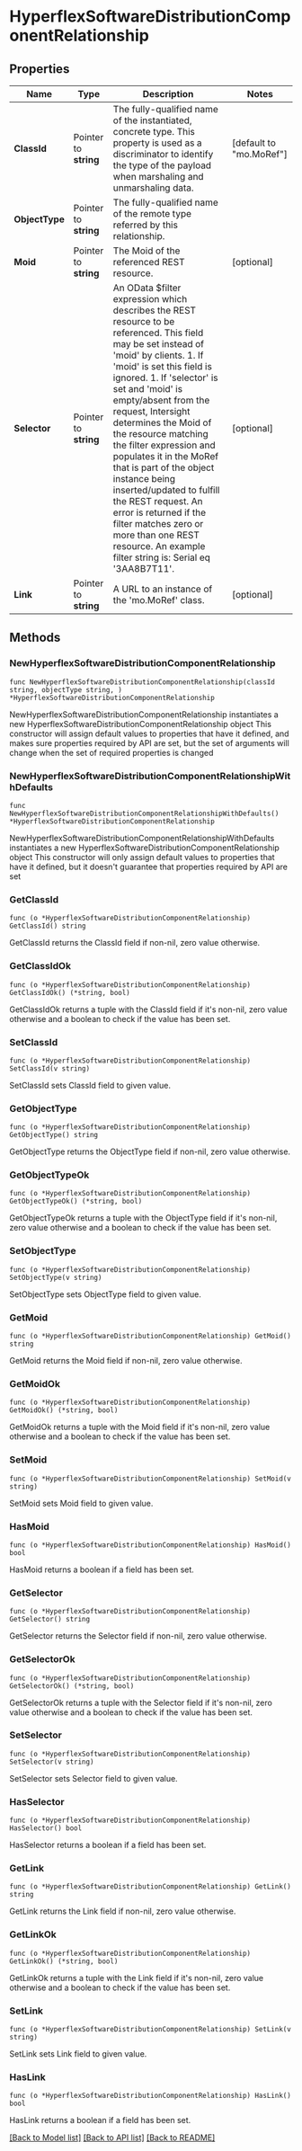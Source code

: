 # HyperflexSoftwareDistributionComponentRelationship

## Properties

Name | Type | Description | Notes
------------ | ------------- | ------------- | -------------
**ClassId** | Pointer to **string** | The fully-qualified name of the instantiated, concrete type. This property is used as a discriminator to identify the type of the payload when marshaling and unmarshaling data. | [default to "mo.MoRef"]
**ObjectType** | Pointer to **string** | The fully-qualified name of the remote type referred by this relationship. | 
**Moid** | Pointer to **string** | The Moid of the referenced REST resource. | [optional] 
**Selector** | Pointer to **string** | An OData $filter expression which describes the REST resource to be referenced. This field may be set instead of &#39;moid&#39; by clients. 1. If &#39;moid&#39; is set this field is ignored. 1. If &#39;selector&#39; is set and &#39;moid&#39; is empty/absent from the request, Intersight determines the Moid of the resource matching the filter expression and populates it in the MoRef that is part of the object instance being inserted/updated to fulfill the REST request. An error is returned if the filter matches zero or more than one REST resource. An example filter string is: Serial eq &#39;3AA8B7T11&#39;. | [optional] 
**Link** | Pointer to **string** | A URL to an instance of the &#39;mo.MoRef&#39; class. | [optional] 

## Methods

### NewHyperflexSoftwareDistributionComponentRelationship

`func NewHyperflexSoftwareDistributionComponentRelationship(classId string, objectType string, ) *HyperflexSoftwareDistributionComponentRelationship`

NewHyperflexSoftwareDistributionComponentRelationship instantiates a new HyperflexSoftwareDistributionComponentRelationship object
This constructor will assign default values to properties that have it defined,
and makes sure properties required by API are set, but the set of arguments
will change when the set of required properties is changed

### NewHyperflexSoftwareDistributionComponentRelationshipWithDefaults

`func NewHyperflexSoftwareDistributionComponentRelationshipWithDefaults() *HyperflexSoftwareDistributionComponentRelationship`

NewHyperflexSoftwareDistributionComponentRelationshipWithDefaults instantiates a new HyperflexSoftwareDistributionComponentRelationship object
This constructor will only assign default values to properties that have it defined,
but it doesn't guarantee that properties required by API are set

### GetClassId

`func (o *HyperflexSoftwareDistributionComponentRelationship) GetClassId() string`

GetClassId returns the ClassId field if non-nil, zero value otherwise.

### GetClassIdOk

`func (o *HyperflexSoftwareDistributionComponentRelationship) GetClassIdOk() (*string, bool)`

GetClassIdOk returns a tuple with the ClassId field if it's non-nil, zero value otherwise
and a boolean to check if the value has been set.

### SetClassId

`func (o *HyperflexSoftwareDistributionComponentRelationship) SetClassId(v string)`

SetClassId sets ClassId field to given value.


### GetObjectType

`func (o *HyperflexSoftwareDistributionComponentRelationship) GetObjectType() string`

GetObjectType returns the ObjectType field if non-nil, zero value otherwise.

### GetObjectTypeOk

`func (o *HyperflexSoftwareDistributionComponentRelationship) GetObjectTypeOk() (*string, bool)`

GetObjectTypeOk returns a tuple with the ObjectType field if it's non-nil, zero value otherwise
and a boolean to check if the value has been set.

### SetObjectType

`func (o *HyperflexSoftwareDistributionComponentRelationship) SetObjectType(v string)`

SetObjectType sets ObjectType field to given value.


### GetMoid

`func (o *HyperflexSoftwareDistributionComponentRelationship) GetMoid() string`

GetMoid returns the Moid field if non-nil, zero value otherwise.

### GetMoidOk

`func (o *HyperflexSoftwareDistributionComponentRelationship) GetMoidOk() (*string, bool)`

GetMoidOk returns a tuple with the Moid field if it's non-nil, zero value otherwise
and a boolean to check if the value has been set.

### SetMoid

`func (o *HyperflexSoftwareDistributionComponentRelationship) SetMoid(v string)`

SetMoid sets Moid field to given value.

### HasMoid

`func (o *HyperflexSoftwareDistributionComponentRelationship) HasMoid() bool`

HasMoid returns a boolean if a field has been set.

### GetSelector

`func (o *HyperflexSoftwareDistributionComponentRelationship) GetSelector() string`

GetSelector returns the Selector field if non-nil, zero value otherwise.

### GetSelectorOk

`func (o *HyperflexSoftwareDistributionComponentRelationship) GetSelectorOk() (*string, bool)`

GetSelectorOk returns a tuple with the Selector field if it's non-nil, zero value otherwise
and a boolean to check if the value has been set.

### SetSelector

`func (o *HyperflexSoftwareDistributionComponentRelationship) SetSelector(v string)`

SetSelector sets Selector field to given value.

### HasSelector

`func (o *HyperflexSoftwareDistributionComponentRelationship) HasSelector() bool`

HasSelector returns a boolean if a field has been set.

### GetLink

`func (o *HyperflexSoftwareDistributionComponentRelationship) GetLink() string`

GetLink returns the Link field if non-nil, zero value otherwise.

### GetLinkOk

`func (o *HyperflexSoftwareDistributionComponentRelationship) GetLinkOk() (*string, bool)`

GetLinkOk returns a tuple with the Link field if it's non-nil, zero value otherwise
and a boolean to check if the value has been set.

### SetLink

`func (o *HyperflexSoftwareDistributionComponentRelationship) SetLink(v string)`

SetLink sets Link field to given value.

### HasLink

`func (o *HyperflexSoftwareDistributionComponentRelationship) HasLink() bool`

HasLink returns a boolean if a field has been set.


[[Back to Model list]](../README.md#documentation-for-models) [[Back to API list]](../README.md#documentation-for-api-endpoints) [[Back to README]](../README.md)


